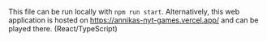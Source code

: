 This file can be run locally with `npm run start`. Alternatively, this web application is hosted on https://annikas-nyt-games.vercel.app/ and can be played there. (React/TypeScript)
